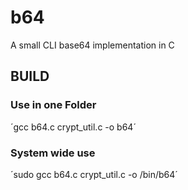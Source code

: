 # b64
A small CLI base64 implementation in C

## BUILD

### Use in one Folder
´gcc b64.c crypt_util.c -o b64´

### System wide use
´sudo gcc b64.c crypt_util.c -o /bin/b64´
